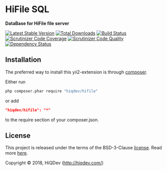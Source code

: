 # HiFile SQL

**DataBase for HiFile file server**

[![Latest Stable Version](https://poser.pugx.org/hiqdev/hifile/v/stable)](https://packagist.org/packages/hiqdev/hifile)
[![Total Downloads](https://poser.pugx.org/hiqdev/hifile/downloads)](https://packagist.org/packages/hiqdev/hifile)
[![Build Status](https://img.shields.io/travis/hiqdev/hifile.svg)](https://travis-ci.org/hiqdev/hifile)
[![Scrutinizer Code Coverage](https://img.shields.io/scrutinizer/coverage/g/hiqdev/hifile.svg)](https://scrutinizer-ci.com/g/hiqdev/hifile/)
[![Scrutinizer Code Quality](https://img.shields.io/scrutinizer/g/hiqdev/hifile.svg)](https://scrutinizer-ci.com/g/hiqdev/hifile/)
[![Dependency Status](https://www.versioneye.com/php/hiqdev:hifile/dev-master/badge.svg)](https://www.versioneye.com/php/hiqdev:hifile/dev-master)

## Installation

The preferred way to install this yii2-extension is through [composer](http://getcomposer.org/download/).

Either run

```sh
php composer.phar require "hiqdev/hifile"
```

or add

```json
"hiqdev/hifile": "*"
```

to the require section of your composer.json.

## License

This project is released under the terms of the BSD-3-Clause [license](LICENSE).
Read more [here](http://choosealicense.com/licenses/bsd-3-clause).

Copyright © 2018, HiQDev (http://hiqdev.com/)
